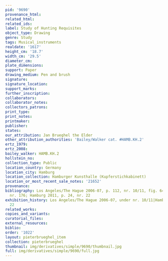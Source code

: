 ```yaml
---
pid: '9690'
provenance_html: 
related_html: 
related_ids: 
label: Study of Hunting Requisites
object_type: Drawing
genre: Study
tags: Musical_instruments
realdate: '1617'
height_cm: '18.7'
width_cm: '29.5'
diameter_cm: 
plate_dimensions: 
support: Paper
drawing_medium: Pen and brush
signature: 
signature_location: 
support_marks: 
further_inscription: 
collaborators: 
collaborator_notes: 
collectors_patrons: 
print_type: 
print_notes: 
printmaker: 
publisher: 
states: 
our_attribution: Jan Brueghel the Elder
other_attribution_authorities: 'Bailey/Walker cat. #HAMB.KH.2'
ertz_1979: 
ertz_2008: 
bailey_walker: HAMB.KH.2
hollstein_no: 
collection_type: Public
location_country: Germany
location_city: Hamburg
location_collection: Hamburger Kunsthalle (Kupferstichkabinett)
location_or_most_recent_sale_notes: '21652'
provenance: 
bibliography: Los Angeles/The Hague 2006-07, p. 112, nr. 10/11, fig. 64; Stefes 2011,
  nr. 176; Hamburg 2011, p. 24, nr. 22
exhibition_history: Los Angeles/The Hague 2006-07, under nr. 10/11|Hamburg 2011, nr.
  22
related_works: 
copies_and_variants: 
curatorial_files: 
external_resources: 
biblio: 
order: '1022'
layout: pieterbrueghel_item
collection: pieterbrueghel
thumbnail: img/derivatives/simple/9690/thumbnail.jpg
full: img/derivatives/simple/9690/full.jpg
---
```

